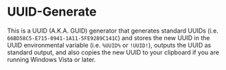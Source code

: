 # UUID-Generate
 This is a UUID (A.K.A. GUID) generator that generates standard UUIDs (i.e. `66BD58C5-E715-0941-1A11-5FE9289C141C`) and stores the new UUID in the UUID environmental variable (i.e. `%UUID%` or `!UUID!`), outputs the UUID as standard output, and also copies the new UUID to your clipboard if you are running Windows Vista or later.
